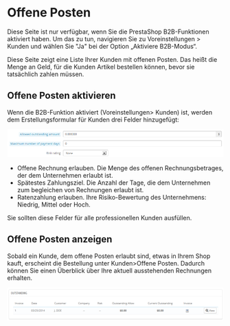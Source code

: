 # Offene Posten

Diese Seite ist nur verfügbar, wenn Sie die PrestaShop B2B-Funktionen aktiviert haben. Um das zu tun, navigieren Sie zu Voreinstellungen > Kunden und wählen Sie "Ja" bei der Option „Aktiviere B2B-Modus“.

Diese Seite zeigt eine Liste Ihrer Kunden mit offenen Posten. Das heißt die Menge an Geld, für die Kunden Artikel bestellen können, bevor sie tatsächlich zahlen müssen.

## Offene Posten aktivieren <a href="#offeneposten-offenepostenaktivieren" id="offeneposten-offenepostenaktivieren"></a>

Wenn die B2B-Funktion aktiviert (Voreinstellungen> Kunden) ist, werden dem Erstellungsformular für Kunden drei Felder hinzugefügt:

![](<../../../.gitbook/assets/23789585 (1).png>)

* Offene Rechnung erlauben. Die Menge des offenen Rechnungsbetrages, der dem Unternehmen erlaubt ist.
* Spätestes Zahlungsziel. Die Anzahl der Tage, die dem Unternehmen zum begleichen von Rechnungen erlaubt ist.
* Ratenzahlung erlauben. Ihre Risiko-Bewertung des Unternehmens: Niedrig, Mittel oder Hoch.

Sie sollten diese Felder für alle professionellen Kunden ausfüllen.

## Offene Posten anzeigen <a href="#offeneposten-offenepostenanzeigen" id="offeneposten-offenepostenanzeigen"></a>

Sobald ein Kunde, dem offene Posten erlaubt sind, etwas in Ihrem Shop kauft, erscheint die Bestellung unter Kunden>Offene Posten. Dadurch können Sie einen Überblick über Ihre aktuell ausstehenden Rechnungen erhalten.

![](<../../../.gitbook/assets/23789584 (1).png>)
